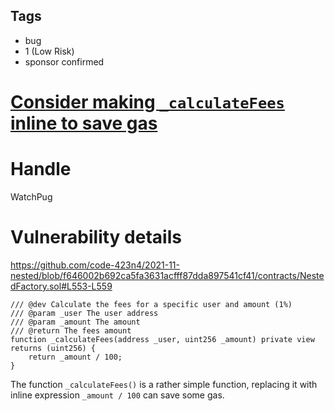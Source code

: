 ## Tags

- bug
- 1 (Low Risk)
- sponsor confirmed

# [Consider making `_calculateFees` inline to save gas](https://github.com/code-423n4/2021-11-nested-findings/issues/167) 

# Handle

WatchPug


# Vulnerability details

https://github.com/code-423n4/2021-11-nested/blob/f646002b692ca5fa3631acfff87dda897541cf41/contracts/NestedFactory.sol#L553-L559

```solidity=553
/// @dev Calculate the fees for a specific user and amount (1%)
/// @param _user The user address
/// @param _amount The amount
/// @return The fees amount
function _calculateFees(address _user, uint256 _amount) private view returns (uint256) {
    return _amount / 100;
}
```

The function `_calculateFees()` is a rather simple function, replacing it with inline expression `_amount / 100` can save some gas.

